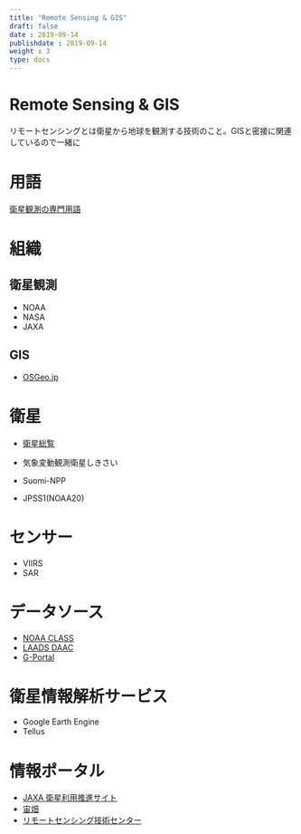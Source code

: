 ```yaml
---
title: "Remote Sensing & GIS"
draft: false
date : 2019-09-14
publishdate : 2019-09-14
weight : 3
type: docs
---
```



# Remote Sensing & GIS

リモートセンシングとは衛星から地球を観測する技術のこと。GISと密接に関連しているので一緒に

# 用語

[衛星観測の専門用語](http://www.mri-jma.go.jp/Dep/sv/3ken/shinmoe2011/sar/man/sar_man.pdf)

# 組織

## 衛星観測

- NOAA
- NASA
- JAXA

## GIS

- [OSGeo.jp](https://www.osgeo.jp/)

# 衛星

- [衛星総覧](https://www.restec.or.jp/satellite)

- 気象変動観測衛星しきさい
- Suomi-NPP
- JPSS1(NOAA20)

# センサー

- VIIRS
- SAR

# データソース

- [NOAA CLASS](https://www.bou.class.noaa.gov/saa/products/welcome)
- [LAADS DAAC](https://ladsweb.modaps.eosdis.nasa.gov/)
- [G-Portal](https://gportal.jaxa.jp/gpr/)


# 衛星情報解析サービス

- Google Earth Engine
- Tellus

# 情報ポータル

- [JAXA 衛星利用推進サイト](http://www.sapc.jaxa.jp/)
- [宙畑](https://sorabatake.jp/)
- [リモートセンシング技術センター](https://www.restec.or.jp/)
